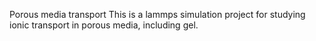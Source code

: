 Porous media transport
This is a lammps simulation project for studying ionic transport in porous media, including gel.
